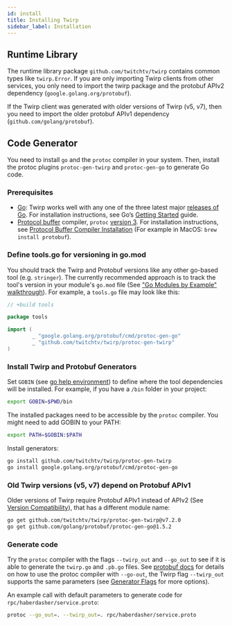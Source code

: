 ```yaml
---
id: install
title: Installing Twirp
sidebar_label: Installation
---
```


## Runtime Library

The runtime library package `github.com/twitchtv/twirp` contains common types like `twirp.Error`. If you are only importing Twirp clients from other services, you only need to import the twirp package and the protobuf APIv2 dependency (`google.golang.org/protobuf`).

If the Twirp client was generated with older versions of Twirp (v5, v7), then you need to import the older protobuf APIv1 dependency (`github.com/golang/protobuf`).


## Code Generator

You need to install `go` and the `protoc` compiler in your system. Then, install the protoc plugins `protoc-gen-twirp` and `protoc-gen-go` to generate Go code.


### Prerequisites

 * [Go](https://golang.org/): Twirp works well with any one of the three latest major [releases of Go](https://golang.org/doc/devel/release.html). For installation instructions, see Go’s [Getting Started](https://golang.org/doc/install) guide.
 * [Protocol buffer](https://developers.google.com/protocol-buffers) compiler, `protoc` [version 3](https://developers.google.com/protocol-buffers/docs/proto3). For installation instructions, see [Protocol Buffer Compiler Installation](https://grpc.io/docs/protoc-installation/) (For example in MacOS: `brew install protobuf`).


### Define tools.go for versioning in go.mod

You should track the Twirp and Protobuf versions like any other go-based tool (e.g. `stringer`). The currently recommended approach is to track the tool's version in your module's `go.mod` file (See ["Go Modules by Example" walkthrough](https://github.com/go-modules-by-example/index/blob/master/010_tools/README.md)). For example, a `tools.go` file may look like this:

```go
// +build tools

package tools

import (
        _ "google.golang.org/protobuf/cmd/protoc-gen-go"
        _ "github.com/twitchtv/twirp/protoc-gen-twirp"
)
```

### Install Twirp and Protobuf Generators

Set `GOBIN` (see [go help environment](https://golang.org/cmd/go/#hdr-Environment_variables)) to define where the tool dependencies will be installed. For example, if you have a `/bin` folder in your project:

```sh
export GOBIN=$PWD/bin
```

The installed packages need to be accessible by the `protoc` compiler. You might need to add GOBIN to your PATH:

```sh
export PATH=$GOBIN:$PATH
```

Install generators:

```sh
go install github.com/twitchtv/twirp/protoc-gen-twirp
go install google.golang.org/protobuf/cmd/protoc-gen-go
```


### Old Twirp versions (v5, v7) depend on Protobuf APIv1


Older versions of Twirp require Protobuf APIv1 instead of APIv2 (See [Version Compatibility](version_matrix.md)), that has a different module name:

```sh
go get github.com/twitchtv/twirp/protoc-gen-twirp@v7.2.0
go get github.com/golang/protobuf/protoc-gen-go@1.5.2
```

### Generate code

Try the `protoc` compiler with the flags  `--twirp_out` and `--go_out` to see if it is able to generate the `twirp.go` and `.pb.go` files. See [protobuf docs](https://developers.google.com/protocol-buffers/docs/reference/go-generated) for details on how to use the protoc compiler with `--go-out`, the Twirp flag `--twirp_out` supports the same parameters (see [Generator Flags](command_line.md) for more options).

An example call with default parameters to generate code for `rpc/haberdasher/service.proto`:

```sh
protoc --go_out=. --twirp_out=. rpc/haberdasher/service.proto
```

